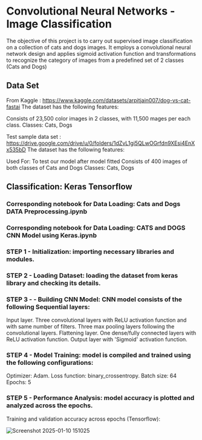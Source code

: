 
# Convolutional Neural Networks - Image Classification

The objective of this project is to carry out supervised image classification on a collection of cats and dogs images. It employs a convolutional neural network design and applies sigmoid activation function and transformations to recognize the category of images from a predefined set of 2 classes (Cats and Dogs)


## Data Set

From Kaggle : https://www.kaggle.com/datasets/arpitjain007/dog-vs-cat-fastai
The dataset has the following features:

Consists of 23,500 color images in 2 classes, with 11,500 mages per each class.
Classes: Cats, Dogs

Test sample data set : https://drive.google.com/drive/u/0/folders/1dZvL1gi5QLwOGrfdn9XEsi4EnXx535bD
The dataset has the following features: 

Used For: To test our model after model fitted
Consists of 400 images of both classes of Cats and Dogs
Classes: Cats, Dogs

## Classification: Keras Tensorflow 
### Corresponding notebook for Data Loading: Cats and Dogs DATA Preprocessing.ipynb
### Corresponding notebook for Data Loading: CATS and DOGS CNN Model using Keras.ipynb

### STEP 1 - Initialization: importing necessary libraries and modules.

### STEP 2 - Loading Dataset: loading the dataset from keras library and checking its details.

### STEP 3 - - Building CNN Model: CNN model consists of the following Sequential layers:

Input layer.
Three convolutional layers with ReLU activation function and with same number of filters.
Three max pooling layers following the convolutional layers.
Flattening layer.
One dense/fully connected layers with ReLU activation function.
Output layer with 'Sigmoid' activation function.


### STEP 4 - Model Training: model is compiled and trained using the following configurations:

Optimizer: Adam.
Loss function: binary_crossentropy.
Batch size: 64
Epochs: 5

### STEP 5 - Performance Analysis: model accuracy is plotted and analyzed across the epochs.

Training and validation accuracy across epochs (Tensorflow):

![Screenshot 2025-01-10 151025](https://github.com/user-attachments/assets/5c9c9b70-bb96-4649-a5b7-28754b93645d)
























